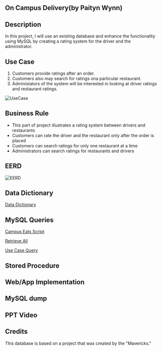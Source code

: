 ## On Campus Delivery(by Paityn Wynn)
## Description
In this project, I will use an existing database and enhance the functionality using MySQL by creating a rating system for the driver and the administrator.

## Use Case
1. Customers provide ratings after an order.
2. Customers also may search for ratings ona particular restaurant.
3. Administators of the system will be interested in looking at driver ratings and restaurant ratings.

![UseCase](https://user-images.githubusercontent.com/73601140/100555345-c818fb00-3268-11eb-8597-5a637a73eef3.png)

## Business Rule

- This part of project illustrates a rating system between drivers and restaurants
- Customers can rate the driver and the restaurant only after the order is placed
- Customers can search ratings for only one restaurant at a time
- Administrators can search ratings for restaurants and drivers

## EERD

![EERD](https://user-images.githubusercontent.com/73601140/100555369-09110f80-3269-11eb-99c9-c9d3f37eebde.png)

## Data Dictionary

[Data Dictionary](DataDictionary.pdf)

## MySQL Queries

[Campus Eats Script](CampusEatsScript.sql)

[Retrieve All](RetriveAll.sql)

[Use Case Query](UseCase.sql)


## Stored Procedure
## Web/App Implementation
## MySQL dump
## PPT Video
## Credits
This database is based on a project that was created by the "Mavericks."
